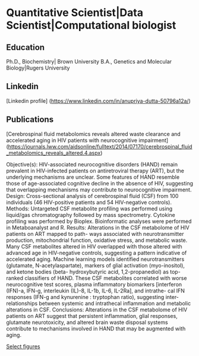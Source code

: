 # Quantitative Scientist|Data Scientist|Computational biologist

## Education

Ph.D., Biochemistry| Brown University
B.A., Genetics and Molecular Biology|Rugers University

## Linkedin
[Linkedin profile] (https://www.linkedin.com/in/anupriya-dutta-50796a12a/)

## Publications
[Cerebrospinal fluid metabolomics reveals altered waste clearance and accelerated aging in HIV patients with neurocognitive impairment] (https://journals.lww.com/aidsonline/fulltext/2014/07170/cerebrospinal_fluid_metabolomics_reveals_altered.4.aspx)

Objective(s): HIV-associated neurocognitive disorders (HAND) remain prevalent in HIV-infected patients on antiretroviral therapy (ART), but the underlying mechanisms are unclear. Some features of HAND resemble those of age-associated cognitive decline in the absence of HIV, suggesting that overlapping mechanisms may contribute to neurocognitive impairment.
Design: Cross-sectional analysis of cerebrospinal fluid (CSF) from 100 individuals (46 HIV-positive patients and 54 HIV-negative controls).
Methods: Untargeted CSF metabolite profiling was performed using liquid/gas chromatography followed by mass spectrometry. Cytokine profiling was performed by Bioplex. Bioinformatic analyses were performed in Metaboanalyst and R.
Results: Alterations in the CSF metabolome of HIV patients on ART mapped to path- ways associated with neurotransmitter production, mitochondrial function, oxidative stress, and metabolic waste. Many CSF metabolites altered in HIV overlapped with those altered with advanced age in HIV-negative controls, suggesting a pattern indicative of accelerated aging. Machine learning models identified neurotransmitters (glutamate, N-acetylaspartate), markers of glial activation (myo-inositol), and ketone bodies (beta- hydroxybutyric acid, 1,2-propanediol) as top-ranked classifiers of HAND. These CSF metabolites correlated with worse neurocognitive test scores, plasma inflammatory biomarkers [interferon (IFN)-a, IFN-g, interleukin (IL)-8, IL-1b, IL-6, IL-2Ra], and intrathe- cal IFN responses (IFN-g and kynurenine : tryptophan ratio), suggesting inter-relationships between systemic and intrathecal inflammation and metabolic alterations in CSF.
Conclusions: Alterations in the CSF metabolome of HIV patients on ART suggest that persistent inflammation, glial responses, glutamate neurotoxicity, and altered brain waste disposal systems contribute to mechanisms involved in HAND that may be augmented with aging. 

[Select figures](assets/Image1_HIVaging)

